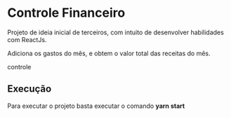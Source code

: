 # Controle Financeiro

Projeto de ideia inicial de terceiros, com intuito de desenvolver habilidades com ReactJs. 

<p> 
  Adiciona os gastos do mês, e obtem o valor total das receitas do mês. 
</p>controle

## Execução
 Para executar o projeto basta executar o comando <b>yarn start</b>
